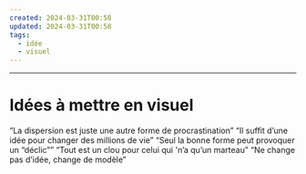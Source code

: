 ```yaml
---
created: 2024-03-31T00:58
updated: 2024-03-31T00:58
tags:
  - idée
  - visuel
---
```

---
# Idées à mettre en visuel

“La dispersion est juste une autre forme de procrastination”
“Il suffit d’une idée pour changer des millions de vie”
“Seul la bonne forme peut provoquer un “déclic””
“Tout est un clou pour celui qui 'n’a qu’un marteau”
“Ne change pas d’idée, change de modèle”